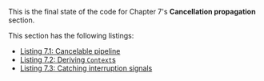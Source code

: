 
This is the final state of the code for Chapter 7's **Cancellation propagation** section.

This section has the following listings:

- [Listing 7.1: Cancelable pipeline](../../all-listings/07-responsive-and-efficient-programs/01-cancelable-pipeline.md)
- [Listing 7.2: Deriving `Context`s](../../all-listings/07-responsive-and-efficient-programs/02-deriving-contexts.md)
- [Listing 7.3: Catching interruption signals](../../all-listings/07-responsive-and-efficient-programs/03-catching-interruption-signals.md)
